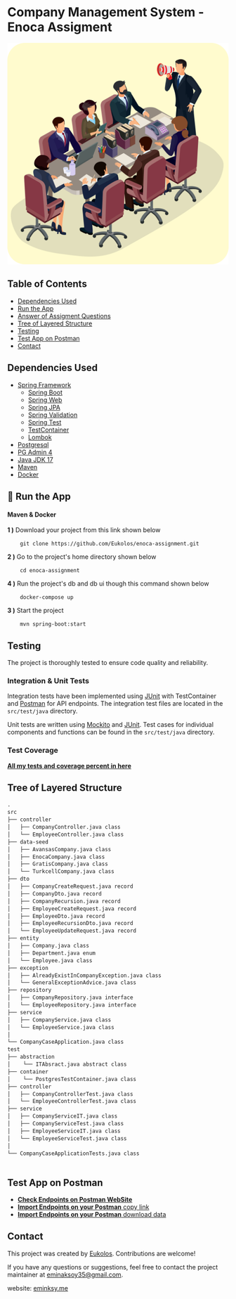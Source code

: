 # Company Management System - Enoca Assigment
<img src="image/photo.png" alt="feature"/>

## Table of Contents

- [Dependencies Used](#dependencies-used)
- [Run the App](#🔨-run-the-app)
- [Answer of Assigment Questions](https://github.com/Eukolos/enoca-assignment/blob/master/ANSWER.md)
- [Tree of Layered Structure](#tree-of-layered-structure)
- [Testing](#testing)
- [Test App on Postman](#test-app-on-postman)
- [Contact](#contact)

## Dependencies Used
- [Spring Framework](https://docs.spring.io/spring-framework/docs/current/reference/html/)
    - [Spring Boot](https://spring.io/projects/spring-boot)
    - [Spring Web](https://docs.spring.io/spring-framework/docs/3.2.x/spring-framework-reference/html/mvc.html)
    - [Spring JPA](https://spring.io/projects/spring-data-jpa)
    - [Spring Validation](https://docs.spring.io/spring-framework/docs/4.1.x/spring-framework-reference/html/validation.html)
    - [Spring Test](https://docs.spring.io/spring-boot/docs/1.5.2.RELEASE/reference/html/boot-features-testing.html)
    - [TestContainer](https://testcontainers.com/)
    - [Lombok](https://projectlombok.org/)
- [Postgresql](https://www.postgresql.org/)
- [PG Admin 4](https://www.pgadmin.org/docs/)
- [Java JDK 17](https://docs.oracle.com/en/java/javase/17/docs/api/index.html)
- [Maven](https://maven.apache.org/)
- [Docker](https://www.docker.com/)


## 🔨 Run the App

#### Maven & Docker

<b>1 )</b> Download your project from this link shown below
```
    git clone https://github.com/Eukolos/enoca-assignment.git
```

<b>2 )</b> Go to the project's home directory shown below
```
    cd enoca-assignment
```
<b>4 )</b> Run the project's db and db ui though this command shown below
```
    docker-compose up
```

<b>3 )</b> Start the project
```
    mvn spring-boot:start
```

## Testing

The project is thoroughly tested to ensure code quality and reliability.

### Integration & Unit Tests

Integration tests have been implemented using [JUnit](https://junit.org/) with TestContainer and [Postman](https://www.postman.com/) for API endpoints. The integration test files are located in the `src/test/java` directory.

Unit tests are written using [Mockito](https://site.mockito.org/) and [JUnit](https://junit.org/). Test cases for individual components and functions can be found in the `src/test/java` directory.

### Test Coverage

[**All my tests and coverage percent in here**](https://raw.githack.com/Eukolos/enoca-assignment/master/htmlReport/index.html)


## Tree of Layered Structure

```txt
.
src
├── controller
│   ├── CompanyController.java class
│   └── EmployeeController.java class
├── data-seed
│   ├── AvansasCompany.java class
│   ├── EnocaCompany.java class
│   ├── GratisCompany.java class
│   └── TurkcellCompany.java class
├── dto
│   ├── CompanyCreateRequest.java record
│   ├── CompanyDto.java record
│   ├── CompanyRecursion.java record
│   ├── EmployeeCreateRequest.java record
│   ├── EmployeeDto.java record
│   ├── EmployeeRecursionDto.java record
│   └── EmployeeUpdateRequest.java record
├── entity
│   ├── Company.java class
│   ├── Department.java enum
│   └── Employee.java class
├── exception
│   ├── AlreadyExistInCompanyException.java class
│   └── GeneralExceptionAdvice.java class
├── repository
│   ├── CompanyRepository.java interface
│   └── EmployeeRepository.java interface
├── service
│   ├── CompanyService.java class
│   └── EmployeeService.java class
│  
└── CompanyCaseApplication.java class
test
├── abstraction
│    └── ITAbsract.java abstract class
├── container
│    └── PostgresTestContainer.java class
├── controller
│   ├── CompanyControllerTest.java class
│   └── EmployeeControllerTest.java class
├── service
│   ├── CompanyServiceIT.java class
│   ├── CompanyServiceTest.java class
│   ├── EmployeeServiceIT.java class
│   └── EmployeeServiceTest.java class
│  
└── CompanyCaseApplicationTests.java class
  
```

## Test App on Postman
- [**Check Endpoints on Postman WebSite**](https://documenter.getpostman.com/view/20436403/2s946mZpXo)
- [**Import Endpoints on your Postman** copy link](https://api.postman.com/collections/20436403-f8c43a7b-9ce8-40ed-a7e8-6a130a18159c?access_key=PMAT-01H61BPSATH41C0QW1DF86AT8S)
- [**Import Endpoints on your Postman** download data](https://github.com/Eukolos/enoca-assignment/tree/master/postman)

## Contact

This project was created by [Eukolos](https://github.com/Eukolos). Contributions are welcome!

If you have any questions or suggestions, feel free to contact the project maintainer at eminaksoy35@gmail.com.

website: [eminksy.me](https://eminksy.me/)